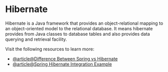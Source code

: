 # Hibernate

Hibernate is a Java framework that provides an object-relational mapping to an object-oriented model to the relational database. It means hibernate provides from Java classes to database tables and also provides data querying and retrieval facility.

Visit the following resources to learn more:

- [@article@Difference Between Spring vs Hibernate](https://www.educba.com/spring-vs-hibernate/)
- [@article@Spring Hibernate Integration Example](https://www.digitalocean.com/community/tutorials/spring-hibernate-integration-example-tutorial)
